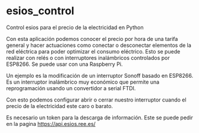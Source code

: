 # esios_control
Control esios para el precio de la electricidad en Python

Con esta aplicación podemos conocer el precio por hora de una tarifa general y hacer actuaciones como conectar o desconectar elementos de la red eléctrica para poder optimizar el consumo eléctrico. Esto se puede realizar con relés o con interruptores inalámbricos controlados por ESP8266. Se puede usar con una Raspberry Pi.

Un ejemplo es la modificación de un interruptor Sonoff basado en ESP8266. Es un interruptor inalámbrico muy económico que permite una reprogramación usando un convertidor a serial FTDI.

Con esto podemos configurar abrir o cerrar nuestro interruptor cuando el precio de la electricidad este caro o barato.

Es necesario un token para la descarga de información. Este se puede pedir en la pagina https://api.esios.ree.es/
